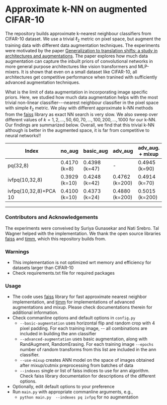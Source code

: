 
# Approximate k-NN on augmented CIFAR-10 

The repository builds approximate k-nearest neighbour classifiers from CIFAR-10 dataset. We use a trivial $\ell_2$ metric on pixel space, but augment the training data with different data augmentation techniques. The experiments were motivated by the paper [Generalization to translation shifts: a study in architectures and augmentations](https://arxiv.org/abs/2207.02349). The paper explores how much data augmentation can capture the inbuilt priors of convolutional networks in more general purpose architectures like vision transformers and MLP-mixers. It is shown that even on a small dataset like CIFAR-10, all architectures get competitive performance when tranined with sufficiently advanced augmentation techniques. 

What is the limit of data augmentation in incorporating image specific priors. Here, we studied how much data augmentation helps with the most trivial non-linear classifier---nearest neighbour classifier in the pixel space with simple $\ell_2$ metric. We play with different approximate k-NN methods from the [faiss](https://github.com/facebookresearch/faiss) library as exact NN search is very slow. We also sweep over different values of $k=1,2,\ldots, 50, 60, 70, \ldots, 100, 200,\ldots, 1000$ for our k-NN.  Our findings are summarized below. Overall, we find that this trivial k-NN although is better in the augmented space, it is far from competitive to neural networks!! 

| Index | no_aug | basic_aug | adv_aug | adv_aug. + mixup |
| --- | --- | --- | --- | --- |
| pq(32,8) | 0.4170 (k=8)| 0.4398 (k=47)| - | 0.4945 (k=90)|
| ivfpq(10,32,8) | 0.3929 (k=10) | 0.4248 (k=42) | 0.4762 (k=200) | 0.4914 (k=70) | 
| ivfpq(10,32,8)+PCA 10 | 0.4100 (k=10) | 0.4373 (k=24) | 0.4880 (k=200) | 0.5015 (k=200)|

----
### Contributors and Acknowledgements
The experiments were conveived by Suriya Gunasekar and Nati Srebro. Tal Wagner helped with the implementation. We thank the open source libraries [faiss](https://github.com/facebookresearch/faiss) and [timm](https://github.com/rwightman/pytorch-image-models), which this repository builds from.



### Warnings
- This implementation is not optimized wrt memory and efficiency for datasets larger than CIFAR-10 
- Check requirements.txt file for required packages

### Usage
- The code uses [faiss](https://github.com/facebookresearch/faiss) library for fast approximate nearest neighbor implementation, and [timm](https://github.com/rwightman/pytorch-image-models) for implementations of advanced augmentations and mixup. Please check documentations therein for additional information.
- Check commanline options and default options in `config.py`
    - `--basic-augmentation` uses horizontal flip and random crop with 4 pixel padding. For each training image,  -- all combinations are included in building the ann classifier
    - `--advanced-augmentation` uses basic augmentation, along with RandAugment, RandomErasing. For each training image `--epochs` number of random transforms from this list are included in the ann classifier. 
    - `--use-mixup` creates ANN model on the space of images obtained after mixup/cutmix preprocessing from batches of data
    - `--indexes` single or list of faiss indices to use for ann algorithm. Check faiss library documentation for descriptions of the different options.
- Optionally, edit default options to your preference
- Run `main.py` with appropriate commanline arguments, e.g.,
    - `python main.py  --indexes pq ivfpq` for no augmentation
